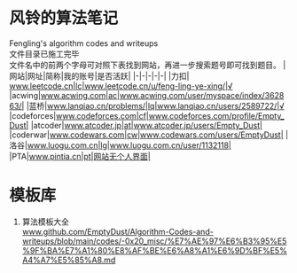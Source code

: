 # 风铃的算法笔记
 Fengling's algorithm codes and writeups\
 文件目录已施工完毕\
 文件名中的前两个字母可对照下表找到网站，再进一步搜索题号即可找到题目。
|网站|网址|简称|我的账号|是否活跃|
|-|-|-|-|-|
|力扣| www.leetcode.cn|lc|www.leetcode.cn/u/feng-ling-ye-xing/|√
|acwing|www.acwing.com|ac|www.acwing.com/user/myspace/index/362863/|
|蓝桥|www.lanqiao.cn/problems/|lq|www.lanqiao.cn/users/2589722/|√
|codeforces|www.codeforces.com|cf|www.codeforces.com/profile/Empty_Dust|
|atcoder|www.atcoder.jp|at|www.atcoder.jp/users/Empty_Dust|
|coderwar|www.codewars.com|cw|www.codewars.com/users/EmptyDust|
|洛谷|www.luogu.com.cn|lg|www.luogu.com.cn/user/1132118|
|PTA|www.pintia.cn|pt|网站无个人界面|

# 模板库
1. 算法模板大全\
www.github.com/EmptyDust/Algorithm-Codes-and-writeups/blob/main/codes/-0x20_misc/%E7%AE%97%E6%B3%95%E5%9F%BA%E7%A1%80%E8%AF%BE%E6%A8%A1%E6%9D%BF%E5%A4%A7%E5%85%A8.md
